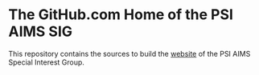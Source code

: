 # The GitHub.com Home of the PSI AIMS SIG

This repository contains the sources to build the
[website](https://psiaims.github.io/website/) of the PSI AIMS
Special Interest Group.

